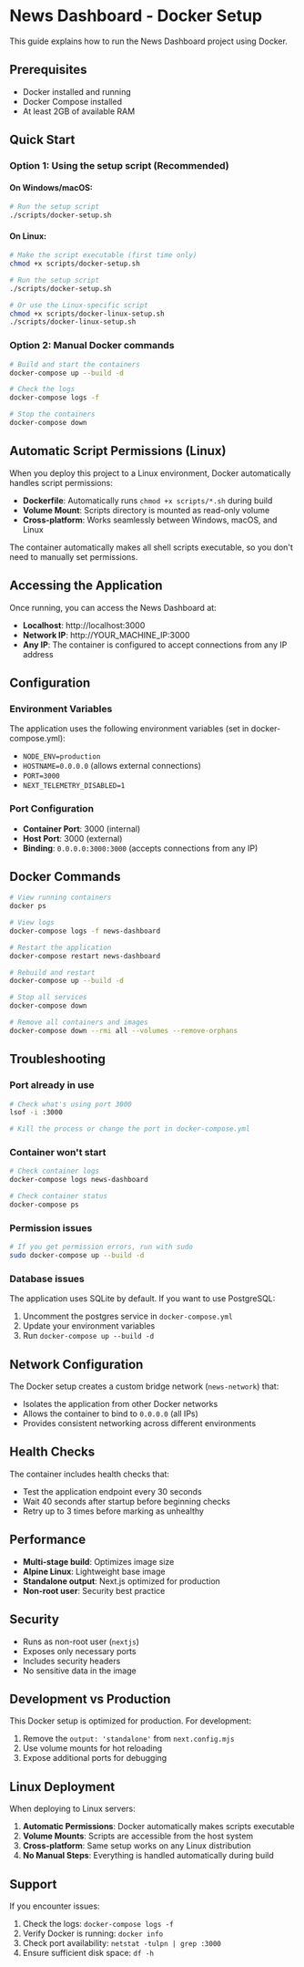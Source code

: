 # News Dashboard - Docker Setup

This guide explains how to run the News Dashboard project using Docker.

## Prerequisites

- Docker installed and running
- Docker Compose installed
- At least 2GB of available RAM

## Quick Start

### Option 1: Using the setup script (Recommended)

#### On Windows/macOS:
```bash
# Run the setup script
./scripts/docker-setup.sh
```

#### On Linux:
```bash
# Make the script executable (first time only)
chmod +x scripts/docker-setup.sh

# Run the setup script
./scripts/docker-setup.sh

# Or use the Linux-specific script
chmod +x scripts/docker-linux-setup.sh
./scripts/docker-linux-setup.sh
```

### Option 2: Manual Docker commands

```bash
# Build and start the containers
docker-compose up --build -d

# Check the logs
docker-compose logs -f

# Stop the containers
docker-compose down
```

## Automatic Script Permissions (Linux)

When you deploy this project to a Linux environment, Docker automatically handles script permissions:

- **Dockerfile**: Automatically runs `chmod +x scripts/*.sh` during build
- **Volume Mount**: Scripts directory is mounted as read-only volume
- **Cross-platform**: Works seamlessly between Windows, macOS, and Linux

The container automatically makes all shell scripts executable, so you don't need to manually set permissions.

## Accessing the Application

Once running, you can access the News Dashboard at:

- **Localhost**: http://localhost:3000
- **Network IP**: http://YOUR_MACHINE_IP:3000
- **Any IP**: The container is configured to accept connections from any IP address

## Configuration

### Environment Variables

The application uses the following environment variables (set in docker-compose.yml):

- `NODE_ENV=production`
- `HOSTNAME=0.0.0.0` (allows external connections)
- `PORT=3000`
- `NEXT_TELEMETRY_DISABLED=1`

### Port Configuration

- **Container Port**: 3000 (internal)
- **Host Port**: 3000 (external)
- **Binding**: `0.0.0.0:3000:3000` (accepts connections from any IP)

## Docker Commands

```bash
# View running containers
docker ps

# View logs
docker-compose logs -f news-dashboard

# Restart the application
docker-compose restart news-dashboard

# Rebuild and restart
docker-compose up --build -d

# Stop all services
docker-compose down

# Remove all containers and images
docker-compose down --rmi all --volumes --remove-orphans
```

## Troubleshooting

### Port already in use
```bash
# Check what's using port 3000
lsof -i :3000

# Kill the process or change the port in docker-compose.yml
```

### Container won't start
```bash
# Check container logs
docker-compose logs news-dashboard

# Check container status
docker-compose ps
```

### Permission issues
```bash
# If you get permission errors, run with sudo
sudo docker-compose up --build -d
```

### Database issues
The application uses SQLite by default. If you want to use PostgreSQL:

1. Uncomment the postgres service in `docker-compose.yml`
2. Update your environment variables
3. Run `docker-compose up --build -d`

## Network Configuration

The Docker setup creates a custom bridge network (`news-network`) that:

- Isolates the application from other Docker networks
- Allows the container to bind to `0.0.0.0` (all IPs)
- Provides consistent networking across different environments

## Health Checks

The container includes health checks that:

- Test the application endpoint every 30 seconds
- Wait 40 seconds after startup before beginning checks
- Retry up to 3 times before marking as unhealthy

## Performance

- **Multi-stage build**: Optimizes image size
- **Alpine Linux**: Lightweight base image
- **Standalone output**: Next.js optimized for production
- **Non-root user**: Security best practice

## Security

- Runs as non-root user (`nextjs`)
- Exposes only necessary ports
- Includes security headers
- No sensitive data in the image

## Development vs Production

This Docker setup is optimized for production. For development:

1. Remove the `output: 'standalone'` from `next.config.mjs`
2. Use volume mounts for hot reloading
3. Expose additional ports for debugging

## Linux Deployment

When deploying to Linux servers:

1. **Automatic Permissions**: Docker automatically makes scripts executable
2. **Volume Mounts**: Scripts are accessible from the host system
3. **Cross-platform**: Same setup works on any Linux distribution
4. **No Manual Steps**: Everything is handled automatically during build

## Support

If you encounter issues:

1. Check the logs: `docker-compose logs -f`
2. Verify Docker is running: `docker info`
3. Check port availability: `netstat -tulpn | grep :3000`
4. Ensure sufficient disk space: `df -h`
